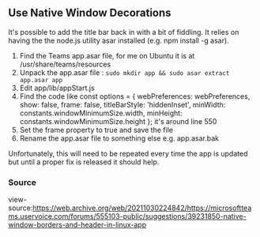 ## Use Native Window Decorations

It's possible to add the title bar back in with a bit of fiddling. It relies on having the the node.js utility asar installed (e.g. npm install -g asar).
1. Find the Teams app.asar file, for me on Ubuntu it is at /usr/share/teams/resources
2. Unpack the app.asar file : `sudo mkdir app && sudo asar extract app.asar app`
3. Edit app/lib/appStart.js
4. Find the code like
const options = {
            webPreferences: webPreferences,
            show: false,
            frame: false,
            titleBarStyle: 'hiddenInset',
            minWidth: constants.windowMinimumSize.width,
            minHeight: constants.windowMinimumSize.height
        };
it's around line 550
5. Set the frame property to true and save the file
6. Rename the app.asar file to something else e.g. app.asar.bak


Unfortunately, this will need to be repeated every time the app is updated but until a proper fix is released it should help.

### Source
view-source:https://web.archive.org/web/20211030224842/https://microsoftteams.uservoice.com/forums/555103-public/suggestions/39231850-native-window-borders-and-header-in-linux-app
